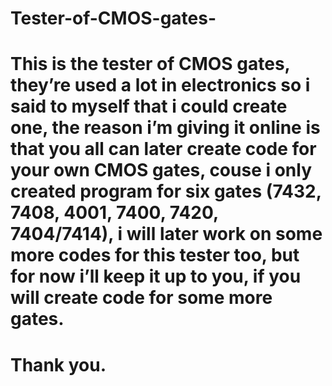 # Tester-of-CMOS-gates-
# This is the tester of CMOS gates, they’re used a lot in electronics so i said to myself that i could create one, the reason i’m giving it online is that you all can later create code for your own CMOS gates, couse i only created program for six gates (7432, 7408, 4001, 7400, 7420, 7404/7414), i will later work on some more codes for this tester too, but for now i’ll keep it up to you, if you will create code for some more gates.
# Thank you.
